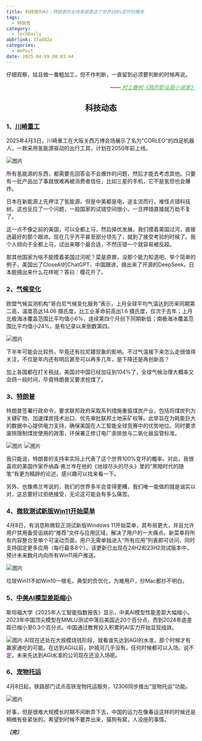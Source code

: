 ```yaml
---
title: 科技微刊#2：特朗普的支持率就是这个世界100%变坏的概率
tags:
  - 特朗普
category:
  - TechDaily
abbrlink: 37ad82a
categories:
  - WePost
date: 2025-04-09 08:03:44
---
```


仔细观察，姑且做一番粗加工，但不作判断，一直留到必须要判断的时候再说。
<div style="text-align: right; margin-top: 1em; font-style: italic;">
  ——<a href="https://book.douban.com/subject/26889236/" style="color: #41B349  !important;">
    村上春树《我的职业是小说家》
  </a>
</div>
<!-- more -->
<h2 align="center">科技动态</h2>

### 1、[川崎重工](https://www.google.com/amp/s/unwire.hk/2025/04/06/kawasaki-robot-osaka-expo/life-tech/amp/ )

2025年4月3日，川崎重工在大阪关西万博会场展示了名为"CORLEO"的四足机器人，一款采用氢能源驱动的出行工具，计划在2050年前上线。

![图片](  https://techdaily.oss-cn-shanghai.aliyuncs.com/2/21.jpg?)

所有氢能源的东西，都需要先回答会不会爆炸的问题，然后才能去考虑其他。只要有一批产品出了事就很难再被消费者信任，比如三星的手机，它不是氢但也会爆炸。

日本在新能源上先押注了氢能源，但是中美都是电，逆主流而行，难怪点错科技树。这也反应了一个问题，一般国家的试错空间很小，一旦押错直接就万劫不复了。

这一点不像之前的美国，可以全都上马，然后择优发展。我们摸着美国过河，直接选最好的那个跟进。现在几乎齐平甚至部分领先了，就到了接受考验的时候了。我个人倾向于全都上马，试出来哪个最合适，不然压错一个就容易被反超。

那其他国家为啥不能摸着美国过河呢？菜是原罪，没那个能力知道吧。举个简单的例子，美国出了CloseAI的ChatGPT，中国跟进，搞出来了开源的DeepSeek，日本能搞出来什么花样呢？答曰：樱花开了。

### 2、[气候变化](https://www.881903.com/news2/international/2573878/  )

欧盟气候监测机构“哥白尼气候变化服务”表示，上月全球平均气温达到历来同期第二高，温度高达14.06 摄氏度，比工业革命前高出1.6 摄氏度，仅次于去年；上月北极海冰覆盖范围比平均值小6%，连续第四个月创下同期新低；南极海冰覆盖范围比平均值小24%，是有记录以来倒数第四。

![图片](https://techdaily.oss-cn-shanghai.aliyuncs.com/2/22.jpg)

下半年可能会比较热，毕竟还有拉尼娜现象的影响。不过气温接下来怎么走很值得关注，不仅是年内还有明后甚至可以再多几年，是下降还是再创新高？

加上各国都在打关税战，美国对中国已经加征到104%了，全球气候治理大概率又会鸽一段时间，毕竟特朗普又要求挖煤了。

### 3、[特朗普](https://www.reuters.com/business/energy/trump-order-looks-tap-coal-quest-power-data-centers-bloomberg-news-reports-2025-04-08/  )

特朗普签署行政命令，要求联邦政府采取系列措施重振煤炭产业，包括将煤炭列为关键矿物、加速煤炭技术出口、优先审批联邦土地采矿权等。此举旨在为耗能巨大的数据中心提供电力支持，确保美国在人工智能全球竞赛中的优势地位。同时要求废除限制煤炭使用的政策，环保署正修订电厂汞排放与二氧化碳监管标准。

![图片](  https://techdaily.oss-cn-shanghai.aliyuncs.com/2/23.jpg)
![图片](https://techdaily.oss-cn-shanghai.aliyuncs.com/2/24.jpg)

我只能说，特朗普的支持率实际上代表了这个世界100%变坏的概率。对此，我很喜欢的美国作家乔纳森·弗兰岑在他的《地球尽头的尽头》里的“黑暗时代的随笔”有更为精辟的论述，感兴趣可以找来看一下。

另外，也像弗兰岑说的，我们的世界多半会变得更糟，我们唯一能做的就是诚实以对，这总要好过拒绝接受，无论这可能会有多么痛苦。

### 4、[微软测试新版Win11开始菜单](https://www.theverge.com/news/645078/microsoft-windows-11-new-start-menu-bigger-redesign  )

4月8日，有消息称微软正测试新版Windows 11开始菜单，其布局更大，并且允许用户禁用备受诟病的“推荐”文件与应用区域，解决了用户的一大痛点。新菜单将所有内容整合至单个可滚动页面，用户无需单独进入“所有应用”列表即可访问，同时支持固定更多应用（每行最多8个）。该更新已出现在24H2和23H2测试版本中，预计未来数月内向所有Win11用户推送。

![图片](https://techdaily.oss-cn-shanghai.aliyuncs.com/2/25.jpg)

垃圾Win11不如Win10一根毛，典型的负优化，为难用户，抄Mac都抄不明白。

### 5、[中美AI模型差距缩小](https://www.nature.com/articles/d41586-025-01033-y  )

斯坦福大学《2025年人工智能指数报告》显示，中美AI模型性能差距大幅缩小。2023年中国顶尖模型在MMLU测试中落后美国近20个百分点，而到2024年底差距已缩小至0.3个百分点。中国通过教育投入积累的AI实力开始显现成效。

![图片](  https://techdaily.oss-cn-shanghai.aliyuncs.com/2/26.jpg)
AI现在还处在大规模烧钱阶段，就看谁先达到AGI的水准，那个时候才有赢家通吃的可能。在达到AGI以前，护城河几乎没有，任何时候都可以入场。说不定，未来先达到AGI水准的公司现在还没入场呢。

### 6、[宠物托运](https://mp.weixin.qq.com/s/gvHphzz7CKSzeQyjvlQ0Xg)

4月8日起，铁路部门试点高铁宠物托运服务，12306同步推出“宠物托运”功能。

![图片](  https://techdaily.oss-cn-shanghai.aliyuncs.com/2/27.jpg)

好事，但是很难大规模长时期不间断弄下去，中国的运力在像春运这样的时候还是稍微有些紧张的。希望到时候不要弄出来，猫狗有窝，人没座的事情。

_**（完）**_ 